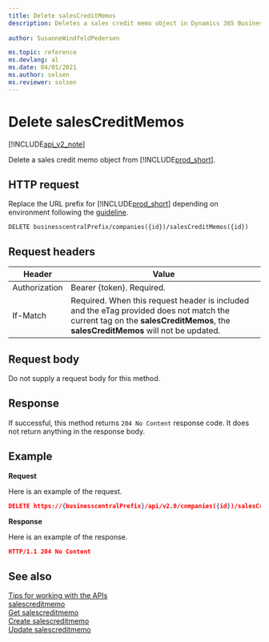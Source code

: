 ```yaml
---
title: Delete salesCreditMemos  
description: Deletes a sales credit memo object in Dynamics 365 Business Central.
 
author: SusanneWindfeldPedersen

ms.topic: reference
ms.devlang: al
ms.date: 04/01/2021
ms.author: solsen
ms.reviewer: solsen
---
```


# Delete salesCreditMemos

[!INCLUDE[api_v2_note](../../../includes/api_v2_note.md)]

Delete a sales credit memo object from [!INCLUDE[prod_short](../../../includes/prod_short.md)].

## HTTP request
Replace the URL prefix for [!INCLUDE[prod_short](../../../includes/prod_short.md)] depending on environment following the [guideline](../../v2.0/endpoints-apis-for-dynamics.md).
```
DELETE businesscentralPrefix/companies({id})/salesCreditMemos({id})
```

## Request headers

|Header|Value|
|------|-----|
|Authorization  |Bearer {token}. Required. |
|If-Match       |Required. When this request header is included and the eTag provided does not match the current tag on the **salesCreditMemos**, the **salesCreditMemos** will not be updated. |

## Request body
Do not supply a request body for this method.

## Response
If successful, this method returns ```204 No Content``` response code. It does not return anything in the response body.

## Example

**Request**

Here is an example of the request.

```json
DELETE https://{businesscentralPrefix}/api/v2.0/companies({id})/salesCreditMemos({id})
```

**Response** 

Here is an example of the response. 

```json
HTTP/1.1 204 No Content
```

## See also
[Tips for working with the APIs](../../../developer/devenv-connect-apps-tips.md)    
[salescreditmemo](../resources/dynamics_salescreditmemo.md)    
[Get salescreditmemo](dynamics_salescreditmemo_Get.md)    
[Create salescreditmemo](dynamics_salescreditmemo_Create.md)    
[Update salescreditmemo](dynamics_salescreditmemo_Update.md)    

